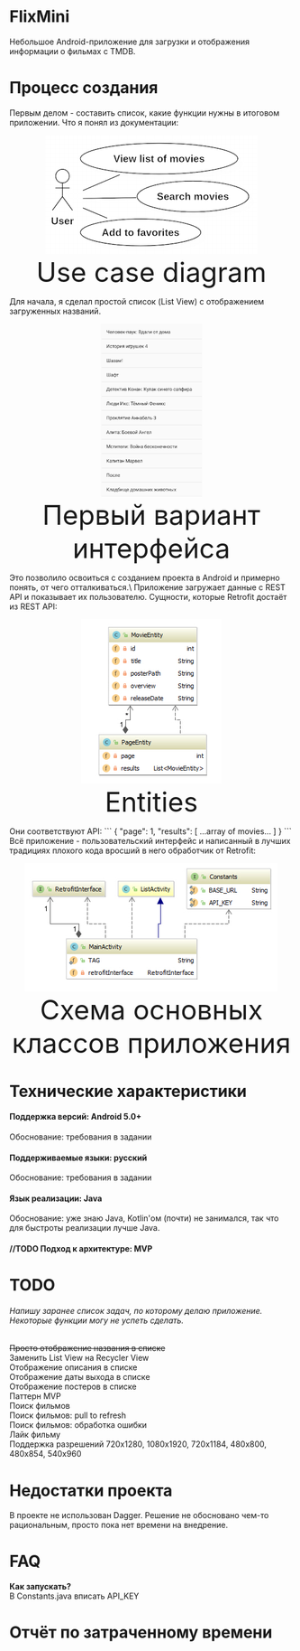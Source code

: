 ﻿# FlixMini
Небольшое Android-приложение для загрузки и отображения информации о фильмах с TMDB.

# Процесс создания
Первым делом - составить список, какие функции нужны в итоговом приложении. Что я понял из документации:
<p align="center">
<img src="https://raw.githubusercontent.com/verdantknight/FlixMini/master/img/usecase.jpg" alt="" /><br />
<font size="12">Use case diagram</font>
</p>
Для начала, я сделал простой список (List View) с отображением загруженных названий.
<p align="center">
<img width="180" src="https://raw.githubusercontent.com/verdantknight/FlixMini/master/img/interfacebeta.jpg" alt="" /><br />
<font size="12">Первый вариант интерфейса</font>
</p>
Это позволило освоиться с созданием проекта в Android и примерно понять, от чего отталкиваться.\
Приложение загружает данные с REST API и показывает их пользователю. Сущности, которые Retrofit достаёт из REST API:
<p align="center">
<img src="https://raw.githubusercontent.com/verdantknight/FlixMini/master/img/entities.jpg" alt="" /><br />
<font size="12">Entities</font>
</p>
Они соответствуют API:
```
{
  "page": 1,
  "results": [
  ...array of movies...
  ]
}
```
Всё приложение - пользовательский интерфейс и написанный в лучших традициях плохого кода вросший в него обработчик от Retrofit:
<p align="center">
<img src="https://raw.githubusercontent.com/verdantknight/FlixMini/master/img/classes.jpg" alt="" /><br />
<font size="12">Схема основных классов приложения</font>
</p>


# Технические характеристики
#### Поддержка версий: Android 5.0+
Обоснование: требования в задании
#### Поддерживаемые языки: **русский**
Обоснование: требования в задании
#### Язык реализации: **Java**
Обоснование: уже знаю Java, Kotlin'ом (почти) не занимался, так что для быстроты реализации лучше Java.
#### //TODO Подход к архитектуре: **MVP**

# TODO
###### Напишу заранее список задач, по которому делаю приложение. Некоторые функции могу не успеть сделать.
~~Просто отображение названия в списке~~\
Заменить List View на Recycler View\
Отображение описания в списке\
Отображение даты выхода в списке\
Отображение постеров в списке\
Паттерн MVP\
Поиск фильмов\
Поиск фильмов: pull to refresh\
Поиск фильмов: обработка ошибки\
Лайк фильму\
Поддержка разрешений 720x1280, 1080x1920, 720x1184, 480x800, 480x854, 540x960

# Недостатки проекта
В проекте не использован Dagger. Решение не обосновано чем-то рациональным, просто пока нет времени на внедрение.

# FAQ
**Как запускать?**\
В Constants.java вписать API_KEY

# Отчёт по затраченному времени
